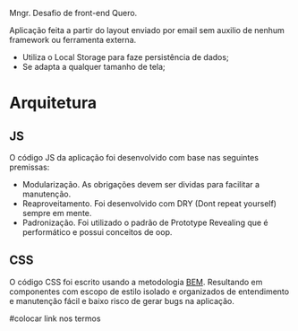 Mngr. Desafio de front-end Quero.

Aplicação feita a partir do layout enviado por email sem auxilio de nenhum framework ou ferramenta externa. 
- Utiliza o Local Storage para faze persistência de dados;
- Se adapta a qualquer tamanho de tela;

# Arquitetura

## JS
O código JS da aplicação foi desenvolvido com base nas seguintes premissas:
* Modularização. As obrigações devem ser dividas para facilitar a manutenção.
* Reaproveitamento. Foi desenvolvido com DRY (Dont repeat yourself) sempre em mente.
* Padronização. Foi utilizado o padrão de Prototype Revealing que é performático e possui conceitos de oop.

## CSS
O código CSS foi escrito usando a metodologia [BEM](http://getbem.com/introduction/). Resultando em componentes com escopo de estilo isolado e organizados de entendimento e manutenção fácil e baixo risco de gerar bugs na aplicação.


#colocar link nos termos